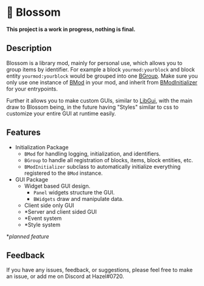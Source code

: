# 🌸 Blossom 

**This project is a work in progress, nothing is final.**

## Description
Blossom is a library mod, mainly for personal use, which allows you to group items by identifier. For example a block `yourmod:yourblock` and block entity `yourmod:yourblock` would be grouped into one [BGroup](src/main/java/com/hazeltrinity/blossom/init/BGroup.java). Make sure you only use one instance of [BMod](src/main/java/com/hazeltrinity/blossom/BMod.java) in your mod, and inherit from [BModInitializer](src/main/java/com/hazeltrinity/blossom/init/BModInitializer.java) for your entrypoints.

Further it allows you to make custom GUIs, similar to [LibGui](https://github.com/CottonMC/LibGui), with the main draw to Blossom being, in the future having "Styles" similar to css to customize your entire GUI at runtime easily.

## Features
 - Initialization Package
   - `BMod` for handling logging, initialization, and identifiers.
   - `BGroup` to handle all registration of blocks, items, block entities, etc.
   - `BModInitializer` subclass to automatically initialize everything registered to the `BMod` instance.
 - GUI Package
   - Widget based GUI design.
     - `Panel` widgets structure the GUI.
     - `BWidgets` draw and manipulate data.
   - Client side only GUI
   - *Server and client sided GUI
   - *Event system
   - *Style system
  
**planned feature*

## Feedback
If you have any issues, feedback, or suggestions, please feel free to make an issue, or add me on Discord at Hazel#0720.